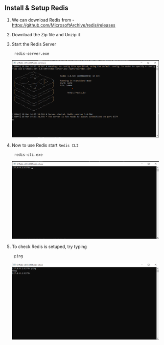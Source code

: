 ## Install & Setup Redis

1. We can download Redis from - https://github.com/MicrosoftArchive/redis/releases
2. Download the Zip file and Unzip it
3. Start the Redis Server 
    
        redis-server.exe

    ![Redis Server](/img/redis-server.png)
4. Now to use Redis start `Redis CLI`

        redis-cli.exe
    
    ![Redis Server](/img/redis-cli.png)
5. To check Redis is setuped, try typing

        ping
    ![Redis Server](/img/redis-cli-ping.png)